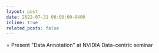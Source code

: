 ```yaml
---
layout: post
date: 2022-07-31 00:00:00-0400
inline: true
related_posts: false
---
```


:star: Present "Data Annotation" at NVIDIA Data-centric seminar
